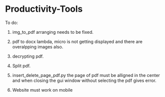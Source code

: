 # Productivity-Tools

To do:
1) img_to_pdf arranging needs to be fixed.

2) pdf to docx lambda, micro is not getting displayed and there are overalpping images also.

3) decrypting pdf.

4) Split pdf.

5) insert_delete_page_pdf.py the page of pdf must be alligned in the center and when closing the gui window without selecting the pdf gives error.

6) Website must work on mobile
